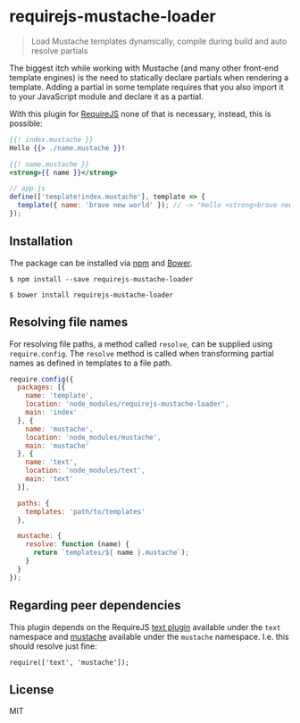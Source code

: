 # requirejs-mustache-loader

> Load Mustache templates dynamically, compile during build and auto resolve partials

The biggest itch while working with Mustache (and many other front-end template engines) is the need to statically declare partials when rendering a template. Adding a partial in some template requires that you also import it to your JavaScript module and declare it as a partial.

With this plugin for [RequireJS](http://requirejs.org) none of that is necessary, instead, this is possible:

```mustache
{{! index.mustache }}
Hello {{> ./name.mustache }}!
```

```mustache
{{! name.mustache }}
<strong>{{ name }}</strong>
```

```javascript
// app.js
define(['template!index.mustache'], template => {
  template({ name: 'brave new world' }); // -> "Hello <strong>brave new world</strong>!"
});
```

## Installation

The package can be installed via [npm](https://www.npmjs.com) and [Bower](http://bower.io).

```
$ npm install --save requirejs-mustache-loader
```

```
$ bower install requirejs-mustache-loader
```

## Resolving file names

For resolving file paths, a method called `resolve`, can be supplied using `require.config`. The `resolve` method is called when transforming partial names as defined in templates to a file path.

```javascript
require.config({
  packages: [{
    name: 'template',
    location: 'node_modules/requirejs-mustache-loader',
    main: 'index'
  }, {
    name: 'mustache',
    location: 'node_modules/mustache',
    main: 'mustache'
  }, {
    name: 'text',
    location: 'node_modules/text',
    main: 'text'
  }],

  paths: {
    templates: 'path/to/templates'
  },

  mustache: {
    resolve: function (name) {
      return `templates/${ name }.mustache`);
    }
  }
});
```

## Regarding peer dependencies

This plugin depends on the RequireJS [text plugin](https://github.com/requirejs/text) available under the `text` namespace and [mustache](https://github.com/janl/mustache.js) available under the `mustache` namespace. I.e. this should resolve just fine:

```javascripts
require(['text', 'mustache']);
```

## License

MIT

